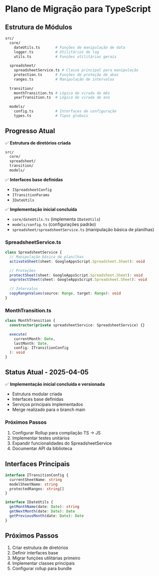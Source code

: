 # Plano de Migração para TypeScript

## Estrutura de Módulos

```bash
src/
  core/
    dateUtils.ts       # Funções de manipulação de data
    logger.ts          # Utilitários de log
    utils.ts           # Funções utilitárias gerais
  
  spreadsheet/
    spreadsheetService.ts # Classe principal para manipulação
    protection.ts      # Funções de proteção de abas
    ranges.ts          # Manipulação de intervalos
  
  transition/
    monthTransition.ts # Lógica de virada de mês
    yearTransition.ts  # Lógica de virada de ano
  
  models/
    config.ts          # Interfaces de configuração
    types.ts           # Tipos globais
```

## Progresso Atual

✅ **Estrutura de diretórios criada**

```bash
src/
  core/
  spreadsheet/
  transition/
  models/
```

✅ **Interfaces base definidas**

- `ISpreadsheetConfig`
- `ITransitionParams`
- `IDateUtils`

✅ **Implementação inicial concluída**

- `core/dateUtils.ts` (implementa `IDateUtils`)
- `models/config.ts` (configurações padrão)
- `spreadsheet/spreadsheetService.ts` (manipulação básica de planilhas)

### SpreadsheetService.ts

```typescript
class SpreadsheetService {
  // Manipulação básica de planilhas
  activateSheet(sheet: GoogleAppsScript.Spreadsheet.Sheet): void
  
  // Proteções
  protectSheet(sheet: GoogleAppsScript.Spreadsheet.Sheet): void
  unprotectSheet(sheet: GoogleAppsScript.Spreadsheet.Sheet): void
  
  // Intervalos
  copyRangeValues(source: Range, target: Range): void
}
```

### MonthTransition.ts

```typescript
class MonthTransition {
  constructor(private spreadsheetService: SpreadsheetService) {}
  
  execute(
    currentMonth: Date,
    lastMonth: Date,
    config: ITransitionConfig
  ): void
}
```

## Status Atual - 2025-04-05

✅ **Implementação inicial concluída e versionada**

- Estrutura modular criada
- Interfaces base definidas
- Serviços principais implementados
- Merge realizado para o branch main

### Próximos Passos

1. Configurar Rollup para compilação TS → JS
2. Implementar testes unitários
3. Expandir funcionalidades do SpreadsheetService
4. Documentar API da biblioteca

## Interfaces Principais

```typescript
interface ITransitionConfig {
  currentSheetName: string
  modelSheetName: string
  protectedRanges: string[]
}

interface IDateUtils {
  getMonthName(date: Date): string
  getNextMonth(date: Date): Date
  getPreviousMonth(date: Date): Date
}
```

## Próximos Passos

1. Criar estrutura de diretórios
2. Definir interfaces base
3. Migrar funções utilitárias primeiro
4. Implementar classes principais
5. Configurar rollup para bundle
